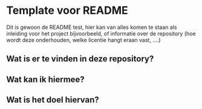 
# Template voor README

Dit is gewoon de README test, hier kan van alles komen te staan als inleiding voor het project bijvoorbeeld, of informatie over de repository (hoe wordt deze onderhouden, welke licentie hangt eraan vast, ....)


## Wat is er te vinden in deze repository?

## Wat kan ik hiermee?

## Wat is het doel hiervan?
